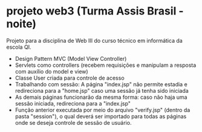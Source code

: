 # projeto web3 (Turma Assis Brasil - noite)
Projeto para a disciplina de Web III do curso técnico em informática da escola QI.

- Design Pattern MVC (Model View Controller)
- Servlets como controllers (recebem requisições e manipulam a resposta com auxílio do model e view)
- Classe User criada para controle de acesso
- Trabalhando com sessão: A página "index.jsp" não permite estadia e redireciona para a "home.jsp" caso uma sessão já tenha sido iniciada
- As demais páginas funcionarão da mesma forma: caso não haja uma sessão iniciada, redireciona para a "index.jsp"
- Função anterior executada por meio do arquivo "verify.jsp" (dentro da pasta "session"), o qual deverá ser importado para todas as páginas onde se deseja controle de sessão de usuário.

